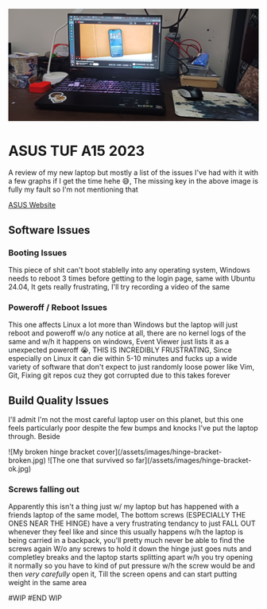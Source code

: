 ![](/assets/images/20250227_163825.jpg)
# ASUS TUF A15 2023
A review of my new laptop but mostly a list of the issues I've had with it with a few graphs if I get the time hehe
😅, The missing key in the above image is fully my fault so I'm not mentioning that

[ASUS Website](https://www.asus.com/laptops/for-gaming/tuf-gaming/asus-tuf-gaming-a15-2022/)

## Software Issues
### Booting Issues
This piece of shit can't boot stablelly into any operating system, Windows needs to reboot 3 times before getting to the login page, same with Ubuntu 24.04, It gets really frustrating, I'll try recording a video of the same

### Poweroff / Reboot Issues
This one affects Linux a lot more than Windows but the laptop will just reboot and poweroff w/o any notice at all, there are no kernel logs of the same and w/h it happens on windows, Event Viewer just lists it as a unexpected poweroff 😭, THIS IS INCREDIBLY FRUSTRATING, Since especially on Linux it can die within 5-10 minutes and fucks up a wide variety of software that don't expect to just randomly loose power like Vim, Git, Fixing git repos cuz they got corrupted due to this takes forever

## Build Quality Issues
I'll admit I'm not the most careful laptop user on this planet, but this one feels particularly poor despite the few bumps and knocks I've put the laptop through.
Beside

<div class="split">
![My broken hinge bracket cover](/assets/images/hinge-bracket-broken.jpg)
![The one that survived so far](/assets/images/hinge-bracket-ok.jpg)
</div>


### Screws falling out
Apparently this isn't a thing just w/ my laptop but has happened with a friends laptop of the same model, The bottom screws (ESPECIALLY THE ONES NEAR THE HINGE) have a very frustrating tendancy to just FALL OUT whenever they feel like and since this usually happens w/h the laptop is being carried in a backpack, you'll pretty much never be able to find the screws again
W/o any screws to hold it down the hinge just goes nuts and completley breaks and the laptop starts splitting apart w/h you try opening it normally so you have to kind of put pressure w/h the screw would be and then _very carefully_ open it, Till the screen opens and can start putting weight in the same area

#WIP
#END WIP

